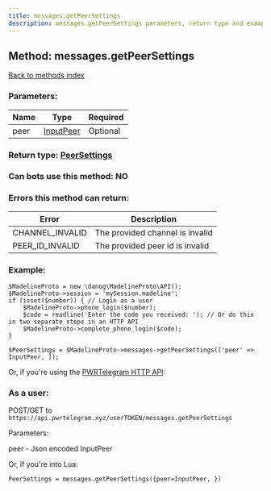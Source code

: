 ```yaml
---
title: messages.getPeerSettings
description: messages.getPeerSettings parameters, return type and example
---
```

## Method: messages.getPeerSettings  
[Back to methods index](index.md)


### Parameters:

| Name     |    Type       | Required |
|----------|---------------|----------|
|peer|[InputPeer](../types/InputPeer.md) | Optional|


### Return type: [PeerSettings](../types/PeerSettings.md)

### Can bots use this method: **NO**


### Errors this method can return:

| Error    | Description   |
|----------|---------------|
|CHANNEL_INVALID|The provided channel is invalid|
|PEER_ID_INVALID|The provided peer id is invalid|


### Example:


```
$MadelineProto = new \danog\MadelineProto\API();
$MadelineProto->session = 'mySession.madeline';
if (isset($number)) { // Login as a user
    $MadelineProto->phone_login($number);
    $code = readline('Enter the code you received: '); // Or do this in two separate steps in an HTTP API
    $MadelineProto->complete_phone_login($code);
}

$PeerSettings = $MadelineProto->messages->getPeerSettings(['peer' => InputPeer, ]);
```

Or, if you're using the [PWRTelegram HTTP API](https://pwrtelegram.xyz):



### As a user:

POST/GET to `https://api.pwrtelegram.xyz/userTOKEN/messages.getPeerSettings`

Parameters:

peer - Json encoded InputPeer




Or, if you're into Lua:

```
PeerSettings = messages.getPeerSettings({peer=InputPeer, })
```

